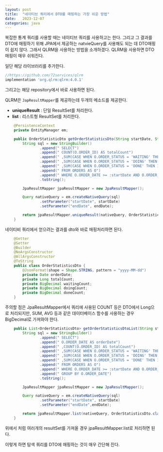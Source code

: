 ```yaml
---
layout: post
title:  "네이티브 쿼리에서 DTO를 매핑하는 가장 쉬운 방법"
date:   2023-12-07
categories: java
---
```


복잡한 통계 쿼리를 사용할 때는 네이티브 쿼리를 사용하고는 한다. 그리고 그 결과를 DTO에 매핑하기 위해 JPA에서 제공하는 natvieQuery를 사용해도 되는 데 DTO매핑이 쉽지 않다.  그래서 QLRM을 사용하는 방법을 소개하겠다.
QLRM을 사용하면 DTO 매핑이 매우 쉬워진다. 

일단 해당 라이브러리를  추가한다.

```groovy
//https://github.com/72services/qlrm
implementation 'org.qlrm:qlrm:4.0.1'
```

그리고는 해당 repository에서 바로 사용하면 된다. 

QLRM은 `JapResultMapper`를 제공하는데 두개의 메소드를 제공한다. 

- **uniqueResult** : 단일 ResultSet를 처리한다.
- **list** : 리스트형 ResultSet를 처리한다. 

```java
    @PersistenceContext
    private EntityManager em;

    public OrderStatisticDto getOrderStatisticsDto(String startDate, String endDate) {
        String sql = new StringBuilder()
                .append(" SELECT")
                .append(" COUNT(O.ORDER_ID) AS totalCount")
                .append(" ,SUM(CASE WHEN O.ORDER_STATUS = 'WAITING' THEN 1 ELSE 0 END ) AS waitingCount")
                .append(" ,SUM(CASE WHEN O.ORDER_STATUS = 'DOING' THEN 1 ELSE 0 END ) AS doingCount")
                .append(" ,SUM(CASE WHEN O.ORDER_STATUS = 'DONE' THEN 1 ELSE 0 END ) AS doneCount")
                .append(" FROM ORDERS AS O")
                .append(" WHERE O.ORDER_DATE >= :startDate AND O.ORDER_DATE <= :endDate")
                .toString();

        JpaResultMapper jpaResultMapper = new JpaResultMapper();

        Query nativeQuery = em.createNativeQuery(sql)
                .setParameter("startDate", startDate)
                .setParameter("endDate", endDate);

        return jpaResultMapper.uniqueResult(nativeQuery, OrderStatisticDto.class);
    }
```

네이티비 쿼리에서 얻으려는 결과를 dto와 바로 매핑처리하면 된다. 

```java	
    @Getter
    @Setter
    @Builder
    @NoArgsConstructor
    @AllArgsConstructor
    @ToString
    public class OrderStatisticsDto {
        @JsonFormat(shape = Shape.STRING, pattern = "yyyy-MM-dd")
        private Date orderDate;
        private Long totalCount;
        private BigDecimal waitingCount;
        private BigDecimal doingCount;
        private BigDecimal doneCount;
    }
```

주의할 점은 JpaResultMapper에서 쿼리에 사용된 COUNT 등은 DTO에서 Long으로 처리되지만, SUM, AVG 등과 같은 데이터베이스 함수를 사용하는 경우 BigDecimal로 가져와야 한다. 

``` java
    public List<OrderStatisticsDto> getOrderStatisticsDtoList(String startDate, String endDate) {
        String sql = new StringBuilder()
                .append(" SELECT")
                .append(" O.ORDER_DATE AS orderDate")
                .append(" ,COUNT(O.ORDER_ID) AS totalCount")
                .append(" ,SUM(CASE WHEN O.ORDER_STATUS = 'WAITING' THEN 1 ELSE 0 END ) AS waitingCount")
                .append(" ,SUM(CASE WHEN O.ORDER_STATUS = 'DOING' THEN 1 ELSE 0 END ) AS doingCount")
                .append(" ,SUM(CASE WHEN O.ORDER_STATUS = 'DONE' THEN 1 ELSE 0 END ) AS doneCount")
                .append(" FROM ORDERS AS O")
                .append(" WHERE O.ORDER_DATE >= :startDate AND O.ORDER_DATE <= :endDate")
                .append(" GROUP BY O.ORDER_DATE")
                .toString();

        JpaResultMapper jpaResultMapper = new JpaResultMapper();

        Query nativeQuery = em.createNativeQuery(sql)
                .setParameter("startDate", startDate)
                .setParameter("endDate",endDate);

        return jpaResultMapper.list(nativeQuery, OrderStatisticsDto.class);
    }
```

위에서 처럼 여러개의 resultSet를 가져올 경우  jpaResultMapper.list로 처리하면 된다. 

이렇게 하면 탐색 쿼리를 DTO에 매핑하는 것이 매우 간단해 진다. 
